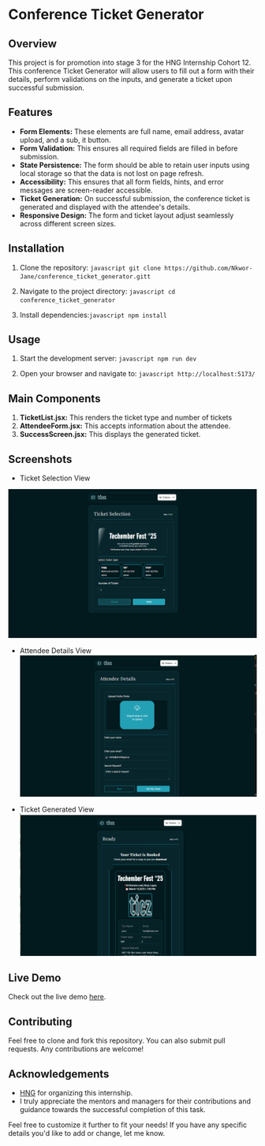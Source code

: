 # Conference Ticket Generator

## Overview

This project is for promotion into stage 3 for the HNG Internship Cohort 12. This conference Ticket Generator will allow users to fill out a form with their details, perform validations on the inputs, and generate a ticket upon successful submission.

## Features

- **Form Elements:** These elements are full name, email address, avatar upload, and a sub, it button.
- **Form Validation:** This ensures all required fields are filled in before submission.
- **State Persistence:** The form should be able to retain user inputs using local storage so that the data is not lost on page refresh.
- **Accessibility:** This ensures that all form fields, hints, and error messages are screen-reader accessible.
- **Ticket Generation:** On successful submission, the conference ticket is generated and displayed with the attendee's details.
- **Responsive Design:** The form and ticket layout adjust seamlessly across different screen sizes.

## Installation

1. Clone the repository: ```javascript git clone https://github.com/Nkwor-Jane/conference_ticket_generator.gitt```

2. Navigate to the project directory: ```javascript cd conference_ticket_generator```

3. Install dependencies:```javascript npm install```

## Usage

1. Start the development server: ```javascript npm run dev```

2. Open your browser and navigate to: ```javascript http://localhost:5173/```

## Main Components

1. **TicketList.jsx:** This renders the ticket type and number of tickets
2. **AttendeeForm.jsx:** This accepts information about the attendee.
3. **SuccessScreen.jsx:** This displays the generated ticket.

## Screenshots

- Ticket Selection View
  
![Before View](./src/assets/ticket_selection1.png)

- Attendee Details View
![After View](./src/assets/attendee_details.png)

- Ticket Generated View
![After View](./src/assets/ticket_generated.png)

## Live Demo

Check out the live demo [here](https://eticketgenerator.netlify.app/).

## Contributing

Feel free to clone and fork this repository. You can also submit pull requests. Any contributions are welcome!

## Acknowledgements

- [HNG](https://hng.tech/internship) for organizing this internship.
- I truly appreciate the mentors and managers for their contributions and guidance towards the successful completion of this task.

Feel free to customize it further to fit your needs! If you have any specific details you'd like to add or change, let me know.
